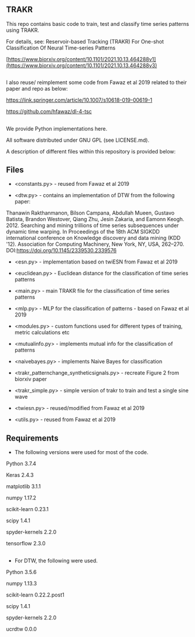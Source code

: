 ## TRAKR

This repo contains basic code to train, test and classify time series patterns using TRAKR.

For details, see: Reservoir-based Tracking (TRAKR) For One-shot Classification Of Neural Time-series Patterns

[https://www.biorxiv.org/content/10.1101/2021.10.13.464288v1](https://www.biorxiv.org/content/10.1101/2021.10.13.464288v3)

##

I also reuse/ reimplement some code from Fawaz et al 2019 related to their paper and repo as below:

 https://link.springer.com/article/10.1007/s10618-019-00619-1 
 
 https://github.com/hfawaz/dl-4-tsc

##

We provide Python implementations here. 

All software distributed under GNU GPL (see LICENSE.md).

A description of different files within this repository is provided below:

## Files

- <constants.py> - reused from Fawaz et al 2019

- <dtw.py> - contains an implementation of DTW from the following paper:

Thanawin Rakthanmanon, Bilson Campana, Abdullah Mueen, Gustavo Batista, Brandon Westover, Qiang Zhu, Jesin Zakaria, and Eamonn Keogh. 2012. Searching and mining trillions of time series subsequences under dynamic time warping. In Proceedings of the 18th ACM SIGKDD international conference on Knowledge discovery and data mining (KDD '12). Association for Computing Machinery, New York, NY, USA, 262–270. DOI:https://doi.org/10.1145/2339530.2339576

- <esn.py> - implementation based on twiESN from Fawaz et al 2019 

- <euclidean.py> - Euclidean distance for the classification of time series patterns

- <main.py> - main TRAKR file for the classification of time series patterns

- <mlp.py> - MLP for the classification of patterns - based on Fawaz et al 2019

- <modules.py> - custom functions used for different types of training, metric calculations etc

- <mutualinfo.py> - implements mutual info for the classification of patterns

- <naivebayes.py> - implements Naive Bayes for classification

- <trakr_patternchange_syntheticsignals.py> - recreate Figure 2 from biorxiv paper

- <trakr_simple.py> - simple version of trakr to train and test a single sine wave 

- <twiesn.py> - reused/modified from Fawaz et al 2019

- <utils.py> - reused from Fawaz et al 2019

## Requirements

- The following versions were used for most of the code.

Python 3.7.4

Keras                              2.4.3

matplotlib                         3.1.1

numpy                              1.17.2

scikit-learn                       0.23.1

scipy                              1.4.1

spyder-kernels                     2.2.0

tensorflow                         2.3.0



##
- For DTW, the following were used.

Python            3.5.6 

numpy             1.13.3 

scikit-learn      0.22.2.post1

scipy             1.4.1   

spyder-kernels    2.2.0  

ucrdtw            0.0.0  













